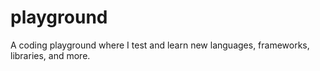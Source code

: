 # playground
A coding playground where I test and learn new languages, frameworks, libraries, and more.
